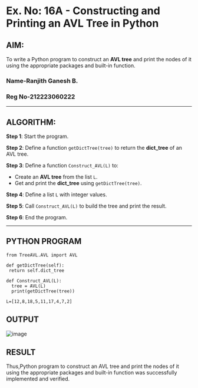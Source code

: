 # Ex. No: 16A - Constructing and Printing an AVL Tree in Python

## AIM:
To write a Python program to construct an **AVL tree** and print the nodes of it using the appropriate packages and built-in function.
### Name-Ranjith Ganesh B.
### Reg No-212223060222
---

## ALGORITHM:

**Step 1**: Start the program.

**Step 2**: Define a function `getDictTree(tree)` to return the **dict_tree** of an AVL tree.

**Step 3**: Define a function `Construct_AVL(L)` to:
- Create an **AVL tree** from the list `L`.
- Get and print the **dict_tree** using `getDictTree(tree)`.

**Step 4**: Define a list `L` with integer values.

**Step 5**: Call `Construct_AVL(L)` to build the tree and print the result.

**Step 6**: End the program.

---

## PYTHON PROGRAM
```
from TreeAVL.AVL import AVL

def getDictTree(self):
 return self.dict_tree

def Construct_AVL(L):
  tree = AVL(L)
  print(getDictTree(tree))

L=[12,8,18,5,11,17,4,7,2]

```

## OUTPUT
![image](https://github.com/user-attachments/assets/ccc6a172-ce3f-4e21-bc18-670d43fa2739)


## RESULT
Thus,Python program to construct an AVL tree and print the nodes of it using the appropriate packages and built-in function was successfully implemented and verified.
